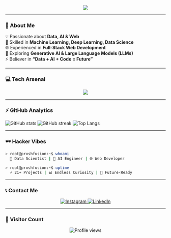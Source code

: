 <!-- Banner Typing Animation -->
<p align="center">
  <img src="https://readme-typing-svg.herokuapp.com?font=Fira+Code&weight=600&size=28&pause=1000&color=00FF00&center=true&vCenter=true&width=600&lines=Priyanshu+Shukla;Data+Scientist+%7C+AI+Engineer+%7C+Web+Developer;Welcome+to+my+GitHub+Profile!" />
</p>

---

### 🖤 About Me
💡 Passionate about **Data, AI & Web**  
🔬 Skilled in **Machine Learning, Deep Learning, Data Science**  
🌐 Experienced in **Full-Stack Web Development**  
🧠 Exploring **Generative AI & Large Language Models (LLMs)**  
⚡ Believer in **“Data + AI + Code = Future”**

---

### 💻 Tech Arsenal
<p align="center">
  <img src="https://skillicons.dev/icons?i=python,tensorflow,pytorch,sklearn,pandas,numpy,html,css,js,react,nodejs,firebase,git,github,vscode&theme=dark" />
</p>

---

### ⚡ GitHub Analytics
![GitHub stats](https://github-readme-stats.vercel.app/api?username=Evil-138&show_icons=true&theme=radical)
![GitHub streak](https://github-readme-streak-stats.herokuapp.com/?user=Evil-138&theme=radical)
![Top Langs](https://github-readme-stats.vercel.app/api/top-langs/?username=Evil-138&layout=compact&theme=radical)

---

### 🕶️ Hacker Vibes
```bash
> root@prxshfusion:~$ whoami
  🔐 Data Scientist | 🤖 AI Engineer | 🌐 Web Developer

> root@prxshfusion:~$ uptime
  ⚡ 21+ Projects | 📊 Endless Curiosity | 🚀 Future-Ready
```

---

### 📞 Contact Me
<p align="center">
  <a href="https://instagram.com/shuklapriyanshu20" target="_blank">
    <img src="https://img.shields.io/badge/Instagram-%23E4405F.svg?&style=for-the-badge&logo=instagram&logoColor=white" alt="Instagram"/>
  </a>
  <a href="https://www.linkedin.com/in/priyanshu-shukla-017ba42ba?utm_source=share&utm_campaign=share_via&utm_content=profile&utm_medium=android_app" target="_blank">
    <img src="https://img.shields.io/badge/LinkedIn-%230077B5.svg?&style=for-the-badge&logo=linkedin&logoColor=white" alt="LinkedIn"/>
  </a>
</p>

---

### 👀 Visitor Count
<p align="center">
  <img src="https://komarev.com/ghpvc/?username=Evil-138&style=for-the-badge" alt="Profile views"/>
</p>

